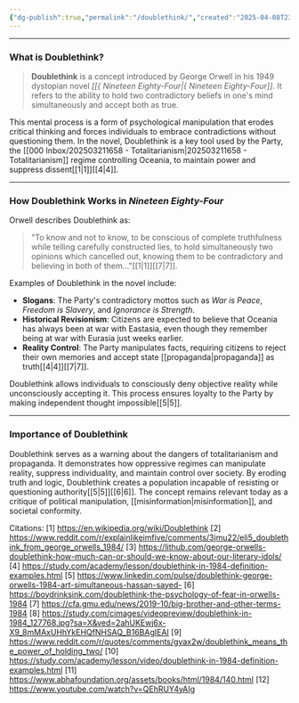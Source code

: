 ```yaml
---
{"dg-publish":true,"permalink":"/doublethink/","created":"2025-04-08T23:23:28.042-04:00","updated":"2025-04-08T23:26:02.603-04:00"}
---
```


---

### What is Doublethink?

>**Doublethink** is a concept introduced by George Orwell in his 1949 dystopian novel *[[{ Nineteen Eighty-Four\|{ Nineteen Eighty-Four]]*. It refers to the ability to hold two contradictory beliefs in one's mind simultaneously and accept both as true. 

This mental process is a form of psychological manipulation that erodes critical thinking and forces individuals to embrace contradictions without questioning them. In the novel, Doublethink is a key tool used by the Party, the [[000 Inbox/202503211658 - Totalitarianism\|202503211658 - Totalitarianism]] regime controlling Oceania, to maintain power and suppress dissent[[1\|1]][[4\|4]].

---

### How Doublethink Works in *Nineteen Eighty-Four*

Orwell describes Doublethink as:  
> "To know and not to know, to be conscious of complete truthfulness while telling carefully constructed lies, to hold simultaneously two opinions which cancelled out, knowing them to be contradictory and believing in both of them..."[[1\|1]][[7\|7]].

Examples of Doublethink in the novel include:
- **Slogans**: The Party's contradictory mottos such as *War is Peace*, *Freedom is Slavery*, and *Ignorance is Strength*.
- **Historical Revisionism**: Citizens are expected to believe that Oceania has always been at war with Eastasia, even though they remember being at war with Eurasia just weeks earlier.
- **Reality Control**: The Party manipulates facts, requiring citizens to reject their own memories and accept state [[propaganda\|propaganda]] as truth[[4\|4]][[7\|7]].

Doublethink allows individuals to consciously deny objective reality while unconsciously accepting it. This process ensures loyalty to the Party by making independent thought impossible[[5\|5]].

---

### Importance of Doublethink

Doublethink serves as a warning about the dangers of totalitarianism and propaganda. It demonstrates how oppressive regimes can manipulate reality, suppress individuality, and maintain control over society. By eroding truth and logic, Doublethink creates a population incapable of resisting or questioning authority[[5\|5]][[6\|6]]. The concept remains relevant today as a critique of political manipulation, [[misinformation\|misinformation]], and societal conformity.

Citations:
[1] https://en.wikipedia.org/wiki/Doublethink
[2] https://www.reddit.com/r/explainlikeimfive/comments/3jmu22/eli5_doublethink_from_george_orwells_1984/
[3] https://lithub.com/george-orwells-doublethink-how-much-can-or-should-we-know-about-our-literary-idols/
[4] https://study.com/academy/lesson/doublethink-in-1984-definition-examples.html
[5] https://www.linkedin.com/pulse/doublethink-george-orwells-1984-art-simultaneous-hassan-sayed-
[6] https://boydrinksink.com/doublethink-the-psychology-of-fear-in-orwells-1984
[7] https://cfa.gmu.edu/news/2019-10/big-brother-and-other-terms-1984
[8] https://study.com/cimages/videopreview/doublethink-in-1984_127768.jpg?sa=X&ved=2ahUKEwj6x-X9_8mMAxUHhYkEHQfNHSAQ_B16BAgIEAI
[9] https://www.reddit.com/r/quotes/comments/gyax2w/doublethink_means_the_power_of_holding_two/
[10] https://study.com/academy/lesson/video/doublethink-in-1984-definition-examples.html
[11] https://www.abhafoundation.org/assets/books/html/1984/140.html
[12] https://www.youtube.com/watch?v=QEhRUY4yAIg
